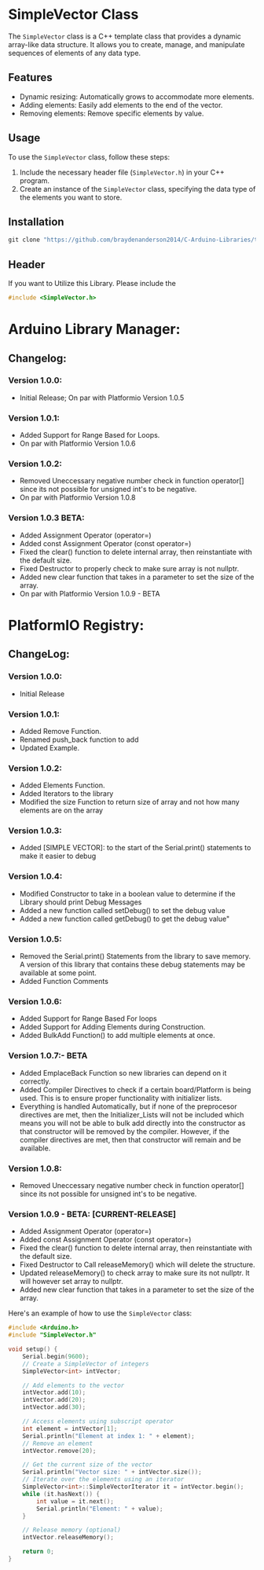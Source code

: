 # SimpleVector Class

The `SimpleVector` class is a C++ template class that provides a dynamic array-like data structure. It allows you to create, manage, and manipulate sequences of elements of any data type.

## Features

- Dynamic resizing: Automatically grows to accommodate more elements.
- Adding elements: Easily add elements to the end of the vector.
- Removing elements: Remove specific elements by value.

## Usage

To use the `SimpleVector` class, follow these steps:

1. Include the necessary header file (`SimpleVector.h`) in your C++ program.
2. Create an instance of the `SimpleVector` class, specifying the data type of the elements you want to store.


## Installation

```powershell
git clone "https://github.com/braydenanderson2014/C-Arduino-Libraries/tree/main/SimpleVector.git"

```
## Header

If you want to Utilize this Library. Please include the 
```cpp 
#include <SimpleVector.h> 
```

# Arduino Library Manager:
## Changelog: 
### Version 1.0.0:
* Initial Release; On par with Platformio Version 1.0.5
### Version 1.0.1:
* Added Support for Range Based for Loops.
* On par with Platformio Version 1.0.6
### Version 1.0.2:
* Removed Uneccessary negative number check in function operator[] since its not possible for unsigned int's to be negative.
* On par with Platformio Version 1.0.8
### Version 1.0.3 BETA:
* Added Assignment Operator (operator=)
* Added const Assignment Operator (const operator=)
* Fixed the clear() function to delete internal array, then reinstantiate with the default size.
* Fixed Destructor to properly check to make sure array is not nullptr.
* Added new clear function that takes in a parameter to set the size of the array.
* On par with Platformio Version 1.0.9 - BETA


# PlatformIO Registry:
## ChangeLog:
### Version 1.0.0:
* Initial Release 
### Version 1.0.1:
* Added Remove Function.
* Renamed push_back function to add
* Updated Example.
### Version 1.0.2:
* Added Elements Function.
* Added Iterators to the library
* Modified the size Function to return size of array and not how many elements are on the array
### Version 1.0.3:
* Added [SIMPLE VECTOR]: to the start of the Serial.print() statements to make it easier to debug
### Version 1.0.4:
* Modified Constructor to take in a boolean value to determine if the Library should print Debug Messages
* Added a new function called setDebug() to set the debug value
* Added a new function called getDebug() to get the debug value"
### Version 1.0.5:
* Removed the Serial.print() Statements from the library to save memory. A version of this library that contains these debug statements may be available at some point.
* Added Function Comments
### Version 1.0.6: 
* Added Support for Range Based For loops
* Added Support for Adding Elements during Construction.
* Added BulkAdd Function() to add multiple elements at once.
### Version 1.0.7:- BETA 
* Added EmplaceBack Function so new libraries can depend on it correctly.
* Added Compiler Directives to check if a certain board/Platform is being used. This is to ensure proper functionality with initializer lists.
* Everything is handled Automatically, but if none of the preprocesor directives are met, then the Initializer_Lists will not be included which means you will not be able to bulk add directly into the constructor as that constructor will be removed by the compiler. However, if the compiler directives are met, then that constructor will remain and be available.
### Version 1.0.8: 
* Removed Uneccessary negative number check in function operator[] since its not possible for unsigned int's to be negative.
### Version 1.0.9 - BETA: [CURRENT-RELEASE]
* Added Assignment Operator (operator=)
* Added const Assignment Operator (const operator=)
* Fixed the clear() function to delete internal array, then reinstantiate with the default size.
* Fixed Destructor to Call releaseMemory() which will delete the structure.
* Updated releaseMemory() to check array to make sure its not nullptr. It will however set array to nullptr.
* Added new clear function that takes in a parameter to set the size of the array.


Here's an example of how to use the `SimpleVector` class:

```cpp
#include <Arduino.h>
#include "SimpleVector.h"

void setup() {
    Serial.begin(9600);
    // Create a SimpleVector of integers
    SimpleVector<int> intVector;

    // Add elements to the vector
    intVector.add(10);
    intVector.add(20);
    intVector.add(30);

    // Access elements using subscript operator
    int element = intVector[1];
    Serial.println("Element at index 1: " + element);
    // Remove an element
    intVector.remove(20);

    // Get the current size of the vector
    Serial.println("Vector size: " + intVector.size());
    // Iterate over the elements using an iterator
    SimpleVector<int>::SimpleVectorIterator it = intVector.begin();
    while (it.hasNext()) {
        int value = it.next();
        Serial.println("Element: " + value);
    }

    // Release memory (optional)
    intVector.releaseMemory();

    return 0;
}

```
